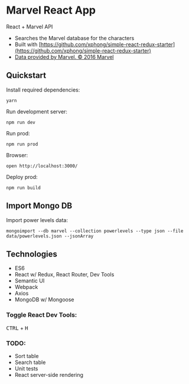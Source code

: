 # Marvel React App

React + Marvel API

* Searches the Marvel database for the characters
* Built with [https://github.com/xphong/simple-react-redux-starter](https://github.com/xphong/simple-react-redux-starter)
* [Data provided by Marvel. © 2016 Marvel](http://marvel.com)

## Quickstart

Install required dependencies:
```
yarn
```

Run development server:
```
npm run dev
```

Run prod:
```
npm run prod
```

Browser:
```
open http://localhost:3000/
```

Deploy prod:
```
npm run build
```

## Import Mongo DB

Import power levels data:
```
mongoimport --db marvel --collection powerlevels --type json --file data/powerlevels.json --jsonArray
```

## Technologies

* ES6
* React w/ Redux, React Router, Dev Tools
* Semantic UI
* Webpack
* Axios
* MongoDB w/ Mongoose

### Toggle React Dev Tools:
<kbd>CTRL</kbd> + <kbd>H</kbd>


### TODO:

* Sort table
* Search table
* Unit tests
* React server-side rendering
